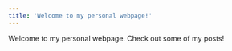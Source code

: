 ```yaml
---
title: 'Welcome to my personal webpage!'
---
```


Welcome to my personal webpage. Check out some of my posts!
